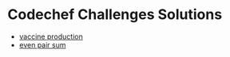 # Codechef Challenges Solutions

* [vaccine production](2020_dev/vaccine_production/readme.md) 
* [even pair sum](2020_dev/even_pair_sum/readme.md) 